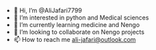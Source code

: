 - 👋 Hi, I’m @AliJafari7799
- 👀 I’m interested in python and Medical sciences
- 🌱 I’m currently learning medicine and Nengo 
- 💞️ I’m looking to collaborate on Nengo projects
- 📫 How to reach me ali-jafari@outlook.com

